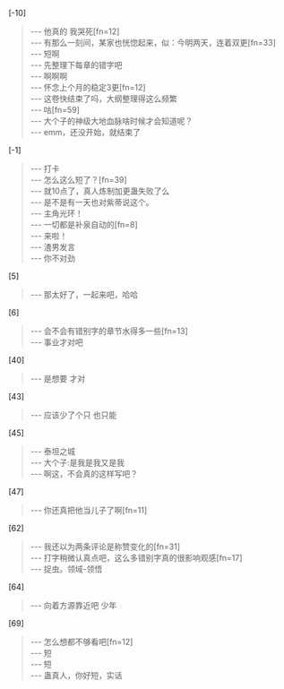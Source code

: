 
[-10] 
>--- 他真的 我哭死[fn=12]<br>
>--- 有那么一刻间，某家也恍惚起来，似：今明两天，连着双更[fn=33]<br>
>--- 短啊<br>
>--- 先整理下每章的错字吧<br>
>--- 啊啊啊<br>
>--- 怀念上个月的稳定3更[fn=12]<br>
>--- 这卷快结束了吗，大纲整理得这么频繁<br>
>--- 咕[fn=59]<br>
>--- 大个子的神级大地血脉啥时候才会知道呢？<br>
>--- emm，还没开始，就结束了<br>

[-1] 
>--- 打卡<br>
>--- 怎么这么短了？[fn=39]<br>
>--- 就10点了，真人炼制加更蛊失败了么<br>
>--- 是不是有一天也对紫蒂说这个。<br>
>--- 主角光环！<br>
>--- 一切都是补泉自动的[fn=8]<br>
>--- 来啦！<br>
>--- 渣男发言<br>
>--- 你不对劲<br>

[5] 
>--- 那太好了，一起来吧，哈哈<br>

[6] 
>--- 会不会有错别字的章节水得多一些[fn=13]<br>
>--- 事业才对吧<br>

[40] 
>--- 是想要
才对<br>

[43] 
>--- 应该少了个只
也只能<br>

[45] 
>--- 泰坦之城<br>
>--- 大个子:是我是我又是我<br>
>--- 啊这，不会真的这样写吧？<br>

[47] 
>--- 你还真把他当儿子了啊[fn=11]<br>

[62] 
>--- 我还以为两条评论是称赞变化的[fn=31]<br>
>--- 打字稍微认真点吧，这么多错别字真的很影响观感[fn=17]<br>
>--- 捉虫。领域-领悟<br>

[64] 
>--- 向着方源靠近吧
少年<br>

[69] 
>--- 怎么想都不够看吧[fn=12]<br>
>--- 短<br>
>--- 短<br>
>--- 蛊真人，你好短，实话<br>
